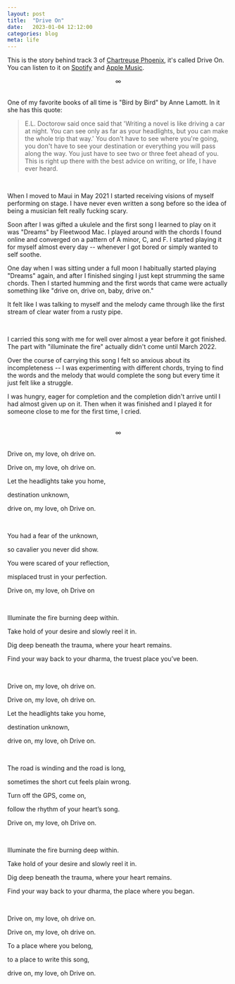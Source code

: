 ```yaml
---
layout: post
title:  "Drive On"
date:   2023-01-04 12:12:00
categories: blog
meta: life
---
```


This is the story behind track 3 of [Chartreuse Phoenix](https://zanny.net/blog/2022/12/31/chartreuse-phoenix.html), it's called Drive On. You can listen to it on [Spotify](https://open.spotify.com/track/4XiwkFXDWeJ0mZjwfxvrRI?si=c33bf570b78547f6) and [Apple Music](https://music.apple.com/us/album/drive-on/1661683512?i=1661683966).
<br />
<div align="center"> ∞ </div>
<br />

One of my favorite books of all time is "Bird by Bird" by Anne Lamott. In it she has this quote:

>  E.L. Doctorow said once said that 'Writing a novel is like driving a car at night. You can see only as far as your headlights, but you can make the whole trip that way.' You don't have to see where you're going, you don't have to see your destination or everything you will pass along the way. You just have to see two or three feet ahead of you. This is right up there with the best advice on writing, or life, I have ever heard.

<br />

When I moved to Maui in May 2021 I started receiving visions of myself performing on stage. I have never even written a song before so the idea of being a musician felt really fucking scary.

Soon after I was gifted a ukulele and the first song I learned to play on it was "Dreams" by Fleetwood Mac. I played around with the chords I found online and converged on a pattern of A minor, C, and F. I started playing it for myself almost every day -- whenever I got bored or simply wanted to self soothe.

One day when I was sitting under a full moon I habitually started playing "Dreams" again, and after I finished singing I just kept strumming the same chords. Then I started humming and the first words that came were actually something like "drive on, drive on, baby, drive on."

It felt like I was talking to myself and the melody came through like the first stream of clear water from a rusty pipe.

<br />

I carried this song with me for well over almost a year before it got finished. The part with "illuminate the fire" actually didn't come until March 2022.

Over the course of carrying this song I felt so anxious about its incompleteness -- I was experimenting with different chords, trying to find the words and the melody that would complete the song but every time it just felt like a struggle.

I was hungry, eager for completion and the completion didn't arrive until I had almost given up on it. Then when it was finished and I played it for someone close to me for the first time, I cried.

<br />
<div align="center"> ∞ </div>
<br />

Drive on, my love, oh drive on.

Drive on, my love, oh drive on.

Let the headlights take you home,

destination unknown,

drive on, my love, oh Drive on.

<br />

You had a fear of the unknown,

so cavalier you never did show.

You were scared of your reflection,

misplaced trust in your perfection.

Drive on, my love, oh Drive on

<br />

Illuminate the fire burning deep within.

Take hold of your desire and slowly reel it in.

Dig deep beneath the trauma, where your heart remains.

Find your way back to your dharma, the truest place you’ve been.

<br />

Drive on, my love, oh drive on.

Drive on, my love, oh drive on.

Let the headlights take you home,

destination unknown,

drive on, my love, oh Drive on.

<br />

The road is winding and the road is long,

sometimes the short cut feels plain wrong.

Turn off the GPS, come on,

follow the rhythm of your heart’s song.

Drive on, my love, oh Drive on.

<br />

Illuminate the fire burning deep within.

Take hold of your desire and slowly reel it in.

Dig deep beneath the trauma, where your heart remains.

Find your way back to your dharma, the place where you began.

<br />

Drive on, my love, oh drive on.

Drive on, my love, oh drive on.

To a place where you belong,

to a place to write this song,

drive on, my love, oh Drive on.
